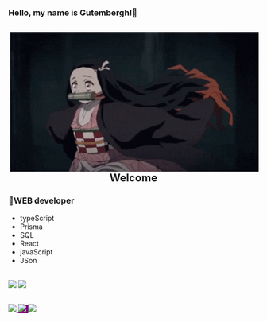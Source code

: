 ### Hello, my name is Gutembergh!👋 

##

<div align="left" width="50px">


   
   <a target="_blank" href="https://github.com/GutemberghVieira">
  <img src="https://github.com/GutemberghVieira/nlw-setup/blob/main/aniyuki-nezuko-kamado-gif-11.gif" align="right"   width="500px" style="max-width:100%; background:blue;">
   </a>
   
   
   <h2 align="center">Welcome</h2>

### 🤖WEB developer
   - typeScript
   - Prisma
   - SQL
   - React
   - javaScript
   - JSon

</div>
  <br>



 <img src="https://github-readme-stats.vercel.app/api?username=GutemberghVieira&show_icons=true&theme=gruvbox"/>
 <img src="https://github-readme-stats.vercel.app/api/top-langs/?username=GutemberghVieira&show_icons=true&theme=gruvbox"/>
 
 

##
  
  <div>
    <a href="https://www.linkedin.com/in/gutembergh-vieira-987b82222/" target="_blank"> <img src="https://camo.githubusercontent.com/8e2fd59119394d8b62427a61db0bacdbbd3b396070c263a314c6e445ebe8261c/68747470733a2f2f696d672e736869656c64732e696f2f62616467652f2d4c696e6b6564696e2d3636313046323f7374796c653d666f722d7468652d6261646765266c6f676f3d4c696e6b6564696e266c6f676f436f6c6f723d464646464646266c696e6b3d68747470733a2f2f7777772e6c696e6b6564696e2e636f6d2f696e2f69757269636f6465" data-canonical-src="https://img.shields.io/badge/LinkedIn-0077B5?style=for-the-badge&logo=linkedin&logoColor=white" target="_blank"> </a>
 <a href="https://www.instagram.com/gut_embergh04/"  style="background:purple;"  target="_blank">  <img src="https://camo.githubusercontent.com/b7dbe39a3ba67f888b6c1bdb91b56a9324935011ff6ffcb03e92dd1c6fbd3d83/68747470733a2f2f696d672e736869656c64732e696f2f62616467652f2d496e7374616772616d2d3636313046323f7374796c653d666f722d7468652d6261646765266c6f676f3d496e7374616772616d266c6f676f436f6c6f723d464646464646266c696e6b3d68747470733a2f2f7777772e696e7374616772616d2e636f6d2f69757269636f6465" data-canonical-src="https://img.shields.io/badge/Instagram-E4405F?style=for-the-badge&logo=instagram&logoColor=white" target="_blank">  </a>  
 <a href="https://discord.com/channels/327861810768117763/1063487839997796433"  target="_blank">
     <img src="https://camo.githubusercontent.com/d476341d78b830dc6d0e220a5f5ca4c7ae9ab0b8f028a8f79e6dff4664fb44fc/68747470733a2f2f696d672e736869656c64732e696f2f62616467652f2d446973636f72642d3636313046323f7374796c653d666f722d7468652d6261646765266c6f676f3d446973636f7264266c6f676f436f6c6f723d464646464646266c696e6b3d68747470733a2f2f646973636f72642e67672f516576444a71437a6159"></a>
       </div>

                  
  
